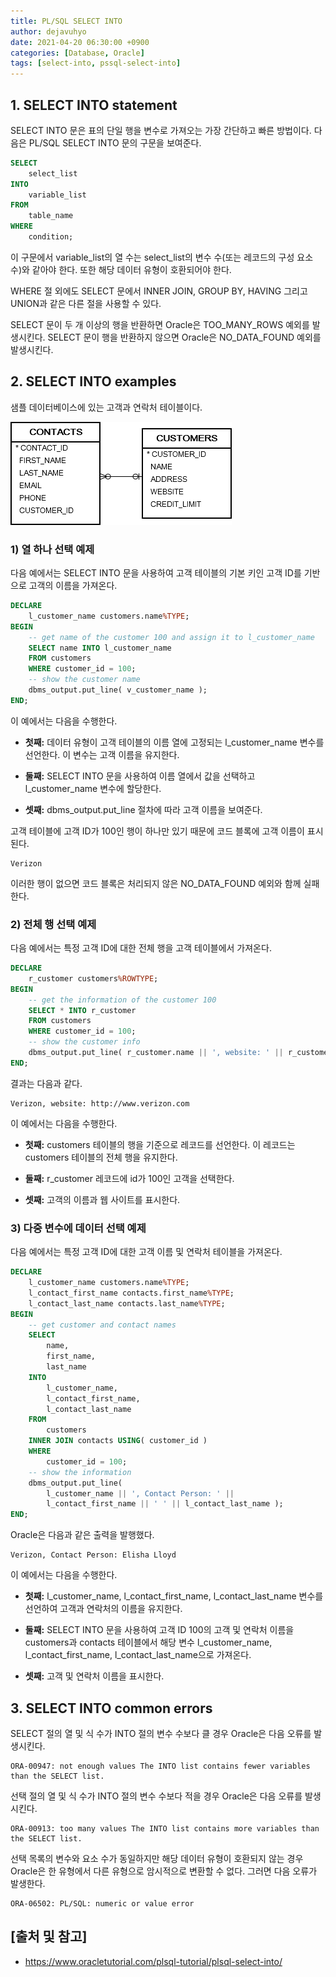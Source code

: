 ```yaml
---
title: PL/SQL SELECT INTO
author: dejavuhyo
date: 2021-04-20 06:30:00 +0900
categories: [Database, Oracle]
tags: [select-into, pssql-select-into]
---
```


## 1. SELECT INTO statement
SELECT INTO 문은 표의 단일 행을 변수로 가져오는 가장 간단하고 빠른 방법이다. 다음은 PL/SQL SELECT INTO 문의 구문을 보여준다.

```sql
SELECT
    select_list
INTO
    variable_list
FROM
    table_name
WHERE
    condition;
```

이 구문에서 variable_list의 열 수는 select_list의 변수 수(또는 레코드의 구성 요소 수)와 같아야 한다. 또한 해당 데이터 유형이 호환되어야 한다.

WHERE 절 외에도 SELECT 문에서 INNER JOIN, GROUP BY, HAVING 그리고 UNION과 같은 다른 절을 사용할 수 있다.

SELECT 문이 두 개 이상의 행을 반환하면 Oracle은 TOO_MANY_ROWS 예외를 발생시킨다. SELECT 문이 행을 반환하지 않으면 Oracle은 NO_DATA_FOUND 예외를 발생시킨다.

## 2. SELECT INTO examples
샘플 데이터베이스에 있는 고객과 연락처 테이블이다.

![customers-tables](/assets/img/2021-04-20-plsql-select-into/customers-tables.png)

### 1) 열 하나 선택 예제
다음 예에서는 SELECT INTO 문을 사용하여 고객 테이블의 기본 키인 고객 ID를 기반으로 고객의 이름을 가져온다.

```sql
DECLARE
    l_customer_name customers.name%TYPE;
BEGIN
    -- get name of the customer 100 and assign it to l_customer_name
    SELECT name INTO l_customer_name
    FROM customers
    WHERE customer_id = 100;
    -- show the customer name
    dbms_output.put_line( v_customer_name );
END;
```

이 예에서는 다음을 수행한다.

* __첫째:__ 데이터 유형이 고객 테이블의 이름 열에 고정되는 l_customer_name 변수를 선언한다. 이 변수는 고객 이름을 유지한다.

* __둘째:__ SELECT INTO 문을 사용하여 이름 열에서 값을 선택하고 l_customer_name 변수에 할당한다.

* __셋째:__ dbms_output.put_line 절차에 따라 고객 이름을 보여준다.

고객 테이블에 고객 ID가 100인 행이 하나만 있기 때문에 코드 블록에 고객 이름이 표시된다.

```text
Verizon
```

이러한 행이 없으면 코드 블록은 처리되지 않은 NO_DATA_FOUND 예외와 함께 실패 한다.

### 2) 전체 행 선택 예제
다음 예에서는 특정 고객 ID에 대한 전체 행을 고객 테이블에서 가져온다.

```sql
DECLARE
    r_customer customers%ROWTYPE;
BEGIN
    -- get the information of the customer 100
    SELECT * INTO r_customer
    FROM customers
    WHERE customer_id = 100;
    -- show the customer info
    dbms_output.put_line( r_customer.name || ', website: ' || r_customer.website );
END;
```

결과는 다음과 같다.

```text
Verizon, website: http://www.verizon.com
```

이 예에서는 다음을 수행한다.

* __첫째:__ customers 테이블의 행을 기준으로 레코드를 선언한다. 이 레코드는 customers 테이블의 전체 행을 유지한다.

* __둘째:__ r_customer 레코드에 id가 100인 고객을 선택한다.

* __셋째:__ 고객의 이름과 웹 사이트를 표시한다.

### 3) 다중 변수에 데이터 선택 예제
다음 예에서는 특정 고객 ID에 대한 고객 이름 및 연락처 테이블을 가져온다.

```sql
DECLARE
    l_customer_name customers.name%TYPE;
    l_contact_first_name contacts.first_name%TYPE;
    l_contact_last_name contacts.last_name%TYPE;
BEGIN
    -- get customer and contact names
    SELECT
        name,
        first_name,
        last_name
    INTO
        l_customer_name,
        l_contact_first_name,
        l_contact_last_name
    FROM
        customers
    INNER JOIN contacts USING( customer_id )
    WHERE
        customer_id = 100;
    -- show the information
    dbms_output.put_line( 
        l_customer_name || ', Contact Person: ' ||
        l_contact_first_name || ' ' || l_contact_last_name );
END;
```

Oracle은 다음과 같은 출력을 발행했다.

```text
Verizon, Contact Person: Elisha Lloyd
```

이 예에서는 다음을 수행한다.

* __첫째:__ l_customer_name, l_contact_first_name, l_contact_last_name 변수를 선언하여 고객과 연락처의 이름을 유지한다.

* __둘째:__ SELECT INTO 문을 사용하여 고객 ID 100의 고객 및 연락처 이름을 customers과 contacts 테이블에서 해당 변수 l_customer_name, l_contact_first_name, l_contact_last_name으로 가져온다.

* __셋째:__ 고객 및 연락처 이름을 표시한다.

## 3. SELECT INTO common errors
SELECT 절의 열 및 식 수가 INTO 절의 변수 수보다 클 경우 Oracle은 다음 오류를 발생시킨다.

```text
ORA-00947: not enough values The INTO list contains fewer variables than the SELECT list.
```

선택 절의 열 및 식 수가 INTO 절의 변수 수보다 적을 경우 Oracle은 다음 오류를 발생시킨다.

```text
ORA-00913: too many values The INTO list contains more variables than the SELECT list.
```

선택 목록의 변수와 요소 수가 동일하지만 해당 데이터 유형이 호환되지 않는 경우 Oracle은 한 유형에서 다른 유형으로 암시적으로 변환할 수 없다. 그러면 다음 오류가 발생한다.

```text
ORA-06502: PL/SQL: numeric or value error
```

## [출처 및 참고]
* <https://www.oracletutorial.com/plsql-tutorial/plsql-select-into/>
